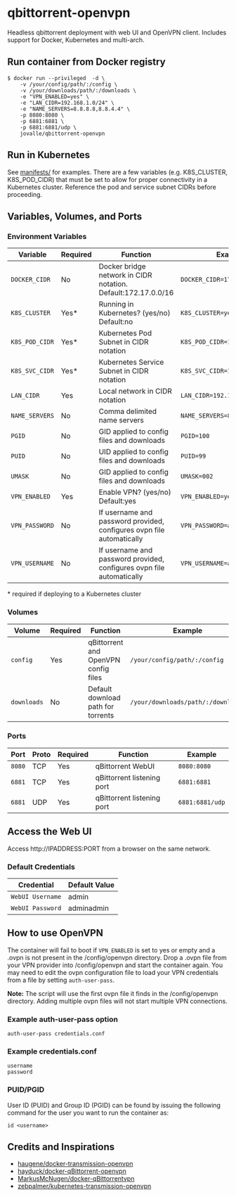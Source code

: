 # qbittorrent-openvpn
Headless qbittorrent deployment with web UI and OpenVPN client. Includes support for Docker, Kubernetes and multi-arch.

## Run container from Docker registry
```
$ docker run --privileged  -d \
    -v /your/config/path/:/config \
    -v /your/downloads/path/:/downloads \
    -e "VPN_ENABLED=yes" \
    -e "LAN_CIDR=192.168.1.0/24" \
    -e "NAME_SERVERS=8.8.8.8,8.8.4.4" \
    -p 8080:8080 \
    -p 6881:6881 \
    -p 6881:6881/udp \
    jovalle/qbittorrent-openvpn
```

## Run in Kubernetes
See [manifests/](manifests/) for examples. There are a few variables (e.g. K8S_CLUSTER, K8S_POD_CIDR) that must be set to allow for proper connectivity in a Kubernetes cluster. Reference the pod and service subnet CIDRs before proceeding.

## Variables, Volumes, and Ports

### Environment Variables
| Variable | Required | Function | Example |
|----------|----------|----------|----------|
|`DOCKER_CIDR`| No | Docker bridge network in CIDR notation. Default:172.17.0.0/16 |`DOCKER_CIDR=172.17.0.0/16`|
|`K8S_CLUSTER`| Yes* | Running in Kubernetes? (yes/no) Default:no |`K8S_CLUSTER=yes`|
|`K8S_POD_CIDR`| Yes* | Kubernetes Pod Subnet in CIDR notation |`K8S_POD_CIDR=10.244.0.0/16`|
|`K8S_SVC_CIDR`| Yes* | Kubernetes Service Subnet in CIDR notation |`K8S_SVC_CIDR=10.96.0.0/16`|
|`LAN_CIDR`| Yes | Local network in CIDR notation |`LAN_CIDR=192.168.1.0/24`|
|`NAME_SERVERS`| No | Comma delimited name servers |`NAME_SERVERS=8.8.8.8,8.8.4.4`|
|`PGID`| No | GID applied to config files and downloads |`PGID=100`|
|`PUID`| No | UID applied to config files and downloads |`PUID=99`|
|`UMASK`| No | GID applied to config files and downloads |`UMASK=002`|
|`VPN_ENABLED`| Yes | Enable VPN? (yes/no) Default:yes |`VPN_ENABLED=yes`|
|`VPN_PASSWORD`| No | If username and password provided, configures ovpn file automatically |`VPN_PASSWORD=ac98df79ed7fb`|
|`VPN_USERNAME`| No | If username and password provided, configures ovpn file automatically |`VPN_USERNAME=ad8f64c02a2de`|

\* required if deploying to a Kubernetes cluster

### Volumes
| Volume | Required | Function | Example |
|----------|----------|----------|----------|
| `config` | Yes | qBittorrent and OpenVPN config files | `/your/config/path/:/config`|
| `downloads` | No | Default download path for torrents | `/your/downloads/path/:/downloads`|

### Ports
| Port | Proto | Required | Function | Example |
|----------|----------|----------|----------|----------|
| `8080` | TCP | Yes | qBittorrent WebUI | `8080:8080`|
| `6881` | TCP | Yes | qBittorrent listening port | `6881:6881`|
| `6881` | UDP | Yes | qBittorrent listening port | `6881:6881/udp`|

## Access the Web UI
Access http://IPADDRESS:PORT from a browser on the same network.

### Default Credentials
| Credential | Default Value |
|----------|----------|
|`WebUI Username`| admin |
|`WebUI Password`| adminadmin |

## How to use OpenVPN
The container will fail to boot if `VPN_ENABLED` is set to yes or empty and a .ovpn is not present in the /config/openvpn directory. Drop a .ovpn file from your VPN provider into /config/openvpn and start the container again. You may need to edit the ovpn configuration file to load your VPN credentials from a file by setting `auth-user-pass`.

**Note:** The script will use the first ovpn file it finds in the /config/openvpn directory. Adding multiple ovpn files will not start multiple VPN connections.

### Example auth-user-pass option
`auth-user-pass credentials.conf`

### Example credentials.conf
```
username
password
```

### PUID/PGID
User ID (PUID) and Group ID (PGID) can be found by issuing the following command for the user you want to run the container as:

```
id <username>
```

## Credits and Inspirations
- [haugene/docker-transmission-openvpn](https://github.com/haugene/docker-transmission-openvpn)
- [hayduck/docker-qBittorrent-openvpn](https://github.com/hayduck/docker-qBittorrent-openvpn)
- [MarkusMcNugen/docker-qBittorrentvpn](https://github.com/MarkusMcNugen/docker-qBittorrentvpn)
- [zebpalmer/kubernetes-transmission-openvpn](https://github.com/zebpalmer/kubernetes-transmission-openvpn)